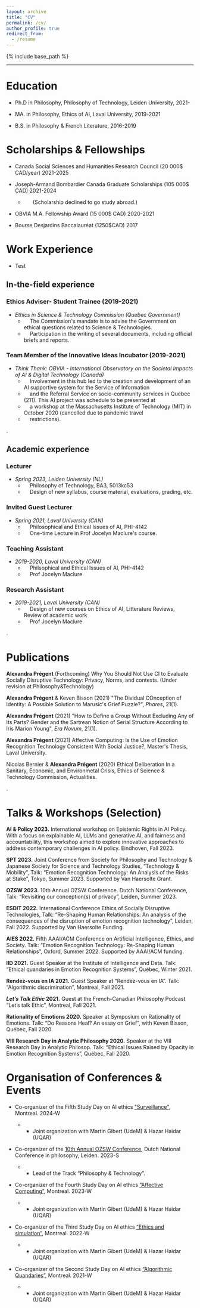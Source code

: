 ```yaml
---
layout: archive
title: "CV"
permalink: /cv/
author_profile: true
redirect_from:
  - /resume
---
```


{% include base_path %}

---



# Education

* Ph.D in Philosophy, Philosophy of Technology, Leiden University, 2021-

* MA. in Philosophy, Ethics of AI, Laval University, 2019-2021

  
* B.S. in Philosophy & French Literature, 2016-2019  


# Scholarships & Fellowships

* Canada Social Sciences and Humanities Research Council (20 000$ CAD/year) 2021-2025

* Joseph-Armand Bombardier Canada Graduate Scholarships (105 000$ CAD) 2021-2024
   * &nbsp; &nbsp; &nbsp; (Scholarship declined to go study abroad.)

* OBVIA M.A. Fellowship Award (15 000$ CAD) 2020-2021

* Bourse Desjardins Baccalauréat (1250$CAD) 2017  


# Work Experience

* Test


## In-the-field experience



### **Ethics Adviser- Student Trainee (2019-2021)**
* *Ethics in Science & Technology Commission (Quebec Government)*
    * &nbsp; &nbsp; The Commission's mandate is to advise the Government on ethical questions related to Science & Technologies. 
    * &nbsp; &nbsp; Participation in the writing of several documents, including official briefs and reports.



### **Team Member of the Innovative Ideas Incubator (2019-2021)**
  
* *Think Thank: OBVIA - International Observatory on the Societal Impacts of AI & Digital Technology (Canada)*
  * &nbsp; &nbsp; Involvement in this hub led to the creation and development of an AI supportive system for the Service of Information 
  * &nbsp; &nbsp; and the Referral Service on socio-community services in Quebec (211). This AI project was schedule to be presented at 
  * &nbsp; &nbsp; a workshop at the Massachusetts Institute of Technology (MIT) in October 2020 (cancelled due to pandemic travel 
  * &nbsp; &nbsp; restrictions).

.


## Academic experience

### Lecturer 
* *Spring 2023, Leiden University (NL)*
    * &nbsp; &nbsp; Philosophy of Technology, BA3, 5013kc53
    * &nbsp; &nbsp; Design of new syllabus, course material, evaluations, grading, etc.
  

### Invited Guest Lecturer
* *Spring 2021, Laval University (CAN)*
     * &nbsp; &nbsp; Philosophical and Ethical Issues of AI, PHI-4142
     * &nbsp; &nbsp; One-time Lecture in Prof Jocelyn Maclure's course.
  

### Teaching Assistant
* *2019-2020, Laval University (CAN)*
     * &nbsp; &nbsp; Philsophical and Ethical Issues of AI, PHI-4142
     * &nbsp; &nbsp; Prof Jocelyn Maclure

### Research Assistant
* *2019-2021, Laval University (CAN)*
     * &nbsp; &nbsp; Design of new courses on Ethics of AI, Litterature Reviews, Review of academic work
     * &nbsp; &nbsp; Prof Jocelyn Maclure


.


Publications
======
 **Alexandra Prégent** (Forthcoming) Why You Should Not Use CI to Evaluate Socially Disruptive Technology: Privacy, Norms, and contexts. (Under revision at Philosophy&Technology)

**Alexandra Prégent** & Keven Bisson (2021) "The Dividual COnception of Identity: A Possible Solution to Marusic's Grief Puzzle?", *Phares*, 21(1).

**Alexandra Prégent** (2021) "How to Define a Group Without Excluding Any of Its Parts? Gender and the Sartrean Notion of Serial Structure According to Iris Marion Young", *Era Novum*, 21(1).

**Alexandra Prégent** (2021) Affective Computing: Is the Use of Emotion Recognition Technology Consistent With Social Justice?, Master's Thesis, Laval University. 

Nicolas Bernier & **Alexandra Prégent** (2020) Ethical Deliberation In a Sanitary, Economic, and Environmetal Crisis, Ethics of Science & Technology Commission, Actualities. 
  

.


Talks & Workshops (Selection)
======
**AI & Policy 2023.** International workshop on Epistemic Rights in AI Policy. With a focus on explainable AI, LLMs and generative AI, and fairness and accountability, this workshop aimed to explore innovative approaches to address contemporary challenges in AI policy. Eindhoven, Fall 2023.


**SPT 2023.** Joint Conference from Society for Philosophy and Technology & Japanese Society for Science and Technology Studies, “Technology & Mobility”, Talk: “Emotion Recognition Technology: An Analysis of the Risks at Stake”, Tokyo, Summer 2023. Supported by Van Haersolte Grant.


**OZSW 2023.** 10th Annual OZSW Conference. Dutch National Conference, Talk: “Revisiting our conception(s) of privacy”, Leiden, Summer 2023. 


**ESDIT 2022.** International Conference Ethics of Socially Disruptive Technologies, Talk: “Re-Shaping Human Relationships: An analysis of the consequences of the disruption of emotion recognition technology”, Leiden, Fall 2022. Supported by Van Haersolte Funding.


**AIES 2022.** Fifth AAAI/ACM Conference on Artificial Intelligence, Ethics, and Society. Talk: “Emotion Recognition Technology: Re-Shaping Human Relationships”, Oxford, Summer 2022. Supported by AAAI/ACM funding.


**IID 2021.** Guest Speaker at the Institute of Intelligence and Data. Talk: “Ethical quandaries in Emotion Recognition Systems”, Québec, Winter 2021. 


**Rendez-vous en IA 2021.** Guest Speaker at “Rendez-vous en IA”. Talk: “Algorithmic discrimination”, Montreal, Fall 2021.


***Let’s Talk Ethic* 2021.** Guest at the French-Canadian Philosophy Podcast “Let’s talk Ethic”, Montreal, Fall 2021.


**Rationality of Emotions 2020.** Speaker at Symposium on Rationality of Emotions. Talk: “Do Reasons Heal? An essay on Grief”, with Keven Bisson, Québec, Fall 2020.


**VIII Research Day in Analytic Philosophy 2020.** Speaker at the VIII Research Day in Analytic Philosop. Talk: “Ethical Issues Raised by Opacity in Emotion Recognition Systems”, Québec, Fall 2020.


# Organisation of Conferences & Events

* Co-organizer of the Fifth Study Day on AI ethics ["Surveillance"](https://www.obvia.ca/evenements/5e-journee-detude-en-ethique-de-lia-cre-obvia-surveillance), Montreal. 2024-W
   * - Joint organization with Martin Gibert (UdeM) & Hazar Haidar (UQAR)

* Co-organizer of the [10th Annual OZSW Conference](https://www.ozsw.nl/2023-conference/), Dutch National Conference in philosophy, Leiden. 2023-S
   * - Lead of the Track “Philosophy & Technology”.

* Co-organizer of the Fourth Study Day on AI ethics [“Affective Computing”](https://www.obvia.ca/evenements/4e-journee-detude-en-ethique-de-lia-sur-linformatique-affective), Montreal. 2023-W
   * - Joint organization with Martin Gibert (UdeM) & Hazar Haidar (UQAR)

* Co-organizer of the Third Study Day on AI ethics [“Ethics and simulation”](https://www.lecre.umontreal.ca/%C3%A9v%C3%A8nement/ethique-et-simulation-de-lia-a-la-realite-virtuelle/), Montreal. 2022-W
   * - Joint organization with Martin Gibert (UdeM) & Hazar Haidar (UQAR)

* Co-organizer of the Second Study Day on AI ethics [“Algorithmic Quandaries”](https://iid.ulaval.ca/evenements/colloque-2e-journee-detude-sur-lethique-des-algorithmes/), Montreal. 2021-W
   * - Joint organization with Martin Gibert (UdeM) & Hazar Haidar (UQAR)

  
